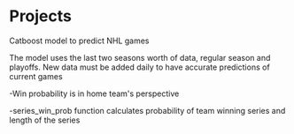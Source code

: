 # Projects

Catboost model to predict NHL games

The model uses the last two seasons worth of data, regular season and playoffs. New data must be added daily to have accurate predictions of current games

-Win probability is in home team's perspective

-series_win_prob function calculates probability of team winning series and length of the series
